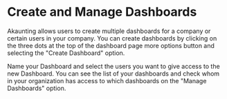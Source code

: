 Create and Manage Dashboards
=========

Akaunting allows users to create multiple dashboards for a company or certain users in your company. You can create dashboards by clicking on the three dots at the top of the dashboard page more options button and selecting the "Create Dashboard" option.

Name your Dashboard and select the users you want to give access to the new Dashboard.
You can see the list of your dashboards and check whom in your organization has access to which dashboards on the "Manage Dashboards" option.
